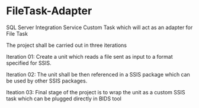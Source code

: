 FileTask-Adapter
===================

SQL Server Integration Service Custom Task which will act as an adapter for File Task

The project shall be carried out in three iterations

Iteration 01: 
Create a unit which reads a file sent as input to a format specified for SSIS.

Iteration 02:
The unit shall be then referenced in a SSIS package which can be used by other SSIS packages.

Iteation 03:
Final stage of the project is to wrap the unit as a custom SSIS task which can be plugged directly in BIDS tool
